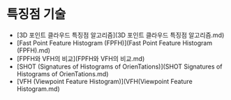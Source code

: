 # 특징점 기술

- [3D 포인트 클라우드 특징점 알고리즘](3D 포인트 클라우드 특징점 알고리즘.md)
- [Fast Point Feature Histogram (FPFH)](Fast Point Feature Histogram (FPFH).md)
- [FPFH와 VFH의 비교](FPFH와 VFH의 비교.md)
- [SHOT (Signatures of Histograms of OrienTations)](SHOT Signatures of Histograms of OrienTations.md)
- [VFH (Viewpoint Feature Histogram)](VFH(Viewpoint Feature Histogram.md)

